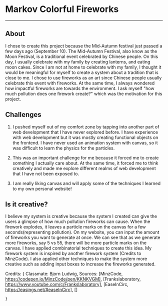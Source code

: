 # Markov Colorful Fireworks
---

## About 
I chose to create this project because the Mid-Autumn festival just passed a few days ago (September 10). The Mid-Autumn Festival, also know as the Moon Festival, is a traditional event 
celebrated by Chinese people. On this day, I usually celebrate with my family by creating lanterns, and eating moon cakes. Since I am not at home to celebrate with my family, I thought
it would be meaningful for myself to create a system about a tradition that is close to me. I 
chose to use fireworks as an art since Chinese people usually celebrate this event with fireworks. At the same time, I always wondered how impactful fireworks are towards the environment. I ask myself "how much pollution does one firework create?" which was the motivation
for this project. 

## Challenges
1. I pushed myself out of my comfort zone by tapping into another part of web development that I have never explored before. I have experience with web development but it was mostly creating functional objects on the frontend. I have never used an animation system with canvas, so it was difficult to learn the physics for the particles. 

2. This was an important challenge for me because it forced me to create something I actually care about. At the same time, it forced me to think creatively and made me explore different realms of web development that I have not been exposed to.

3. I am really liking canvas and will apply some of the techniques I learned to my own personal website! 

## Is it creative?
I believe my system is creative because the system I created can give the users a glimpse of how much pollution fireworks can cause. When the firework explodes, it leaves a particle marks on the canvas for a few seconds(representing pollution). On my website, you can input the amount of fireworks you want to generate at once. We can see that as we generate more fireworks, say 5 vs 55, there will be more particle marks on the canvas. I have applied combinatorial techniques to create this idea. My firework system is inspired by another firework system (Credits to MinzCode). I also applied other techniques to make the system more creative such as adding input boxes to increase the fireworks generated. 

Credits:
    {
        Classmate: Bjorn Ludwig,
        Sources: [MinzCode, https://codepen.io/MinzCode/pen/KKNKVGM],
                 [Frankslaboratory, https://www.youtube.com/c/Frankslaboratory],
                 [EaseInCirc, https://easings.net/#easeInCirc],
                 []
        

    }


